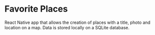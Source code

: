 # Favorite Places

React Native app that allows the creation of places with a title, photo and location on a map. Data is stored locally on a SQLite database.
